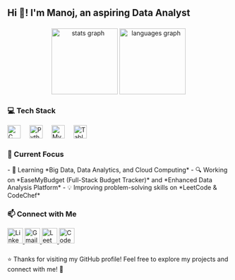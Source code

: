 <h2 align="left">Hi 👋! I'm Manoj, an aspiring Data Analyst</h2>  

###  
<div align="center">  
  <img src="https://github-readme-stats.vercel.app/api?username=manojgopal29&hide_title=false&hide_rank=false&show_icons=true&include_all_commits=true&count_private=true&disable_animations=false&theme=dracula&locale=en&hide_border=false" height="150" alt="stats graph" />  
  <img src="https://github-readme-stats.vercel.app/api/top-langs?username=manojgopal29&locale=en&hide_title=false&layout=compact&card_width=320&langs_count=5&theme=dracula&hide_border=false" height="150" alt="languages graph" />  
</div>  

###  
<h3 align="left">💻 Tech Stack</h3>  
<div align="left">  
  <img src="https://cdn.jsdelivr.net/gh/devicons/devicon/icons/c/c-original.svg" height="30" alt="C logo" />  
  <img width="12" />  
  <img src="https://cdn.jsdelivr.net/gh/devicons/devicon/icons/python/python-original.svg" height="30" alt="Python logo" />  
  <img width="12" />  
  <img src="https://cdn.jsdelivr.net/gh/devicons/devicon/icons/mysql/mysql-original.svg" height="30" alt="MySQL logo" />  
  <img width="12" />  
  <img src="https://cdn.jsdelivr.net/gh/devicons/devicon/icons/tableau/tableau-original.svg" height="30" alt="Tableau logo" />  
</div>  

###  
<h3 align="left">🌱 Current Focus</h3>  
- 🚀 Learning *Big Data, Data Analytics, and Cloud Computing*  
- 🔍 Working on *EaseMyBudget (Full-Stack Budget Tracker)* and *Enhanced Data Analysis Platform*  
- 💡 Improving problem-solving skills on *LeetCode & CodeChef*  

###  
<h3 align="left">📫 Connect with Me</h3>  
<div align="left">  
  <a href="https://www.linkedin.com/in/g-manoj-67bbb024b/" target="_blank">  
    <img src="https://img.shields.io/static/v1?message=LinkedIn&logo=linkedin&label=&color=0077B5&logoColor=white&labelColor=&style=for-the-badge" height="35" alt="LinkedIn logo" />  
  </a>  
  <a href="mailto:your-email@gmail.com">  
    <img src="https://img.shields.io/static/v1?message=Gmail&logo=gmail&label=&color=D14836&logoColor=white&labelColor=&style=for-the-badge" height="35" alt="Gmail logo" />  
  </a>  
  <a href="https://leetcode.com/u/thespecsguy/" target="_blank">  
    <img src="https://img.shields.io/static/v1?message=LeetCode&logo=leetcode&label=&color=FFA116&logoColor=white&labelColor=&style=for-the-badge" height="35" alt="LeetCode logo" />  
  </a>  
  <a href="https://www.codechef.com/users/clean_magic_13" target="_blank">  
    <img src="https://img.shields.io/static/v1?message=CodeChef&logo=codechef&label=&color=A52A2A&logoColor=white&labelColor=&style=for-the-badge" height="35" alt="CodeChef logo" />  
  </a>  
</div>  

###  
⭐ Thanks for visiting my GitHub profile! Feel free to explore my projects and connect with me! 🚀  
